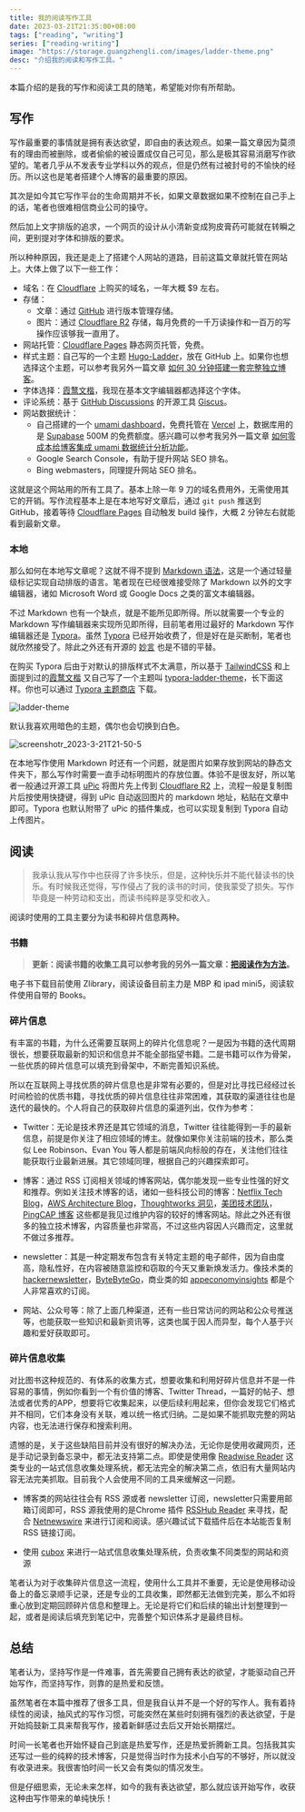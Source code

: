 ```yaml
---
title: 我的阅读写作工具
date: 2023-03-21T21:35:00+08:00
tags: ["reading", "writing"]
series: ["reading-writing"]
image: "https://storage.guangzhengli.com/images/ladder-theme.png"
desc: "介绍我的阅读和写作工具。"
---
```


<!--more-->

本篇介绍的是我的写作和阅读工具的随笔，希望能对你有所帮助。

## 写作

写作最重要的事情就是拥有表达欲望，即自由的表达观点。如果一篇文章因为莫须有的理由而被删除，或者偷偷的被设置成仅自己可见，那么是极其容易消磨写作欲望的。笔者几乎从不发表专业学科以外的观点，但是仍然有过被封号的不愉快的经历。所以这也是笔者搭建个人博客的最重要的原因。

其次是如今其它写作平台的生命周期并不长，如果文章数据如果不控制在自己手上的话，笔者也很难相信商业公司的操守。

然后加上文字排版的追求，一个网页的设计从小清新变成狗皮膏药可能就在转瞬之间，更别提对字体和排版的要求。

所以种种原因，我还是走上了搭建个人网站的道路，目前这篇文章就托管在网站上。大体上做了以下一些工作：

- 域名：在 [Cloudflare](https://www.cloudflare.com/) 上购买的域名，一年大概 $9 左右。
- 存储：
  - 文章：通过 [GitHub](https://github.com/) 进行版本管理存储。
  - 图片：通过 [Cloudflare R2](https://developers.cloudflare.com/r2) 存储，每月免费的一千万读操作和一百万的写操作应该够我一直用了。
- 网站托管：[Cloudflare Pages](https://developers.cloudflare.com/pages/) 静态网页托管，免费。
- 样式主题：自己写的一个主题 [Hugo-Ladder](https://github.com/guangzhengli/hugo-theme-ladder)，放在 GitHub 上。如果你也想选择这个主题，可以参考我另外一篇文章 [如何 30 分钟搭建一套完整独立博客](https://guangzhengli.com/blog/zh/how-to-create-your-blog-for-free-by-hugo-ladder-in-30min/)。
- 字体选择：[霞鹜文楷](https://github.com/lxgw/LxgwWenKai)，我现在基本文字编辑器都选择这个字体。
- 评论系统：基于 [GitHub Discussions](https://docs.github.com/en/discussions) 的开源工具 [Giscus](https://giscus.app/)。
- 网站数据统计：
  - 自己搭建的一个 [umami dashboard](https://analytics.guangzhengli.com/share/o3zAba1V/guangzhengli)，免费托管在 [Vercel](https://vercel.app) 上，数据库用的是 [Supabase](https://app.supabase.com/) 500M 的免费额度。感兴趣可以参考我另外一篇文章 [如何零成本给博客集成 umami 数据统计分析功能](https://guangzhengli.com/blog/zh/how-to-integrate-umami-for-free-to-blog-site/)。
  - Google Search Console，有助于提升网站 SEO 排名。
  - Bing webmasters，同理提升网站 SEO 排名。

这就是这个网站用的所有工具了。基本上除一年 9 刀的域名费用外，无需使用其它的开销。写作流程基本上是在本地写好文章后，通过 `git push` 推送到 GitHub，接着等待 [Cloudflare Pages](https://developers.cloudflare.com/pages/) 自动触发 build 操作，大概 2 分钟左右就能看到最新文章。

### 本地

那么如何在本地写文章呢？这就不得不提到 [Markdown 语法](https://www.markdownguide.org/)，这是一个通过轻量级标记实现自动排版的语言。笔者现在已经很难接受除了 Markdown 以外的文字编辑器，诸如 Microsoft Word 或 Google Docs 之类的富文本编辑器。

不过 Markdown 也有一个缺点，就是不能所见即所得。所以就需要一个专业的 Markdown 写作编辑器来实现所见即所得，目前笔者用过最好的 Markdown 写作编辑器还是 [Typora](https://typora.io/)。虽然 [Typora](https://typora.io/) 已经开始收费了，但是好在是买断制，笔者也就欣然接受了。除此之外还有开源的 [妙言](https://miaoyan.app/) 也是不错的平替。

在购买 Typora 后由于对默认的排版样式不太满意，所以基于 [TailwindCSS](https://tailwindcss.com/) 和上面提到过的[霞鹜文楷](https://github.com/lxgw/LxgwWenKai) 又自己写了一个主题叫 [typora-ladder-theme](https://github.com/guangzhengli/typora-ladder-theme)，长下面这样。你也可以通过 [Typora 主题商店](https://theme.typora.io/theme/Ladder/) 下载。

![ladder-theme](https://storage.guangzhengli.com/images/ladder-theme.png)

默认我喜欢用暗色的主题，偶尔也会切换到白色。

![screenshotr_2023-3-21T21-50-5](https://storage.guangzhengli.com/images/screenshotr_2023-3-21T21-50-5.png)

在本地写作使用 Markdown 时还有一个问题，就是图片如果存放到网站的静态文件夹下，那么写作时需要一直手动标明图片的存放位置。体验不是很友好，所以笔者一般通过开源工具 [uPic](https://github.com/gee1k/uPic) 将图片先上传到 [Cloudflare R2](https://developers.cloudflare.com/r2) 上，流程一般是复制图片后按使用快捷键，得到 uPic 自动返回图片的 markdown 地址，粘贴在文章中即可。Typora 也默认附带了 uPic 的插件集成，也可以实现复制到 Typora 自动上传图片。

## 阅读

>  我承认我从写作中也获得了许多快乐，但是，这种快乐并不能代替读书的快乐。有时候我还觉得，写作侵占了我的读书的时间，使我蒙受了损失。写作毕竟是一种劳动和支出，而读书纯粹是享受和收入。

阅读时使用的工具主要分为读书和碎片信息两种。

### 书籍

> **更新：阅读书籍的收集工具可以参考我的另外一篇文章：[把阅读作为方法](https://guangzhengli.com/blog/zh/reading/)。**

电子书下载目前使用 Zlibrary，阅读设备目前主力是 MBP 和 ipad mini5，阅读软件使用自带的 Books。

### 碎片信息

有丰富的书籍，为什么还需要互联网上的碎片化信息呢？一是因为书籍的迭代周期很长，想要获取最新的知识和信息并不能全部指望书籍。二是书籍可以作为骨架，一些优质的碎片信息可以填充到骨架中，不断完善知识系统。

所以在互联网上寻找优质的碎片信息也是非常有必要的，但是对比寻找已经经过长时间检验的优质书籍，寻找优质的碎片信息往往非常困难，其获取的渠道往往也是迭代的最快的。个人将自己的获取碎片信息的渠道列出，仅作为参考：

-   Twitter：无论是技术界还是其它领域的消息，Twitter 往往能得到一手的最新信息，前提是你关注了相应领域的博主。就像如果你关注前端的技术，那么类似 Lee Robinson、Evan You 等人都是前端风向标般的存在，关注他们往往能获取行业最新进展。其它领域同理，根据自己的兴趣探索即可。
    
-   博客：通过 RSS 订阅相关领域的博客网站，偶尔能发现一些专业性强的好文和推荐。例如关注技术博客的话，诸如一些科技公司的博客：[Netflix Tech Blog](https://netflixtechblog.com/)，[AWS Architecture Blog](https://aws.amazon.com/cn/blogs/architecture/)，[Thoughtworks 洞见](https://insights.thoughtworks.cn/)，[美团技术团队](https://tech.meituan.com/)，[PingCAP 博客](https://cn.pingcap.com/blog/) 这些都是我见过维护内容的较好的博客网站。除此之外还有很多的独立技术博客，内容质量也非常高，不过这些内容因人兴趣而定，这里就不做过多推荐。
    
-   newsletter：其是一种定期发布包含有关特定主题的电子邮件，因为自由度高，隐私性好，在内容被随意监控和窃取的今天又重新焕发活力。像技术类的 [hackernewsletter](https://hackernewsletter.com/)，[ByteByteGo](https://blog.bytebytego.com/)，商业类的如 [appeconomyinsights](https://www.appeconomyinsights.com/) 都是个人非常喜欢的订阅。
    
-   网站、公众号等：除了上面几种渠道，还有一些日常访问的网站和公众号推送等，也能获取一些知识和最新资讯等，这类也属于因人而异型，每个人基于兴趣和爱好获取即可。
    

### 碎片信息收集

对比图书这种规范的、有体系的收集方式，想要收集和利用好碎片信息并不是一件容易的事情，例如你看到一个有价值的博客、Twitter Thread，一篇好的帖子、想法或者优秀的APP，想要将它收集起来，以便后续利用起来，但你会发现它们格式并不相同，它们本身没有关联，难以统一格式归纳。二是如果不能抓取完整的网站内容，也无法进行保存和搜索利用。

遗憾的是，关于这些缺陷目前并没有很好的解决办法，无论你是使用收藏网页，还是手动记录到备忘录中，都无法支持第二点。即使是使用像 [Readwise Reader](https://read.readwise.io/) 这类专业的一站式信息收集处理系统，都无法完全的解决第二点，依旧有大量网站内容无法完美抓取。目前我个人会使用不同的工具来缓解这一问题。

-   博客类的网站往往会有 RSS 源或者 newsletter 订阅，newsletter只需要用邮箱订阅即可，RSS 源我使用的是Chrome 插件 [RSSHub Reader](https://chrome.google.com/webstore/detail/rsshub-radar/kefjpfngnndepjbopdmoebkipbgkggaa) 来寻找，配合 [Netnewswire](https://netnewswire.com/) 来进行订阅和阅读。感兴趣试试下载插件后在本站能否复制 RSS 链接订阅。
    
-   使用 [cubox](https://cubox.pro/) 来进行一站式信息收集处理系统，负责收集不同类型的网站和资源
    

笔者认为对于收集碎片信息这一流程，使用什么工具并不重要，无论是使用移动设备上的备忘录顺手记录，还是专业的工具收集，即然都无法做到完美，那么不如将重心放到定期回顾碎片信息和整理上。无论是将它们和后续的输出计划整理到一起，或者是阅读后填充到笔记中，完善整个知识体系才是最终目标。

## 总结

笔者认为，坚持写作是一件难事，首先需要自己拥有表达的欲望，才能驱动自己开始写作，而坚持写作，则靠的是热爱和反馈。

虽然笔者在本篇中推荐了很多工具，但是我自认并不是一个好的写作人。我有着持续性的阅读，抽风式的写作习惯，可能突然在某些时刻拥有强烈的表达欲望，于是开始捣鼓新工具来帮我写作，接着新鲜感过去后又开始长期摆烂。

时间一长笔者也开始怀疑自己到底是热爱写作，还是热爱折腾新工具。包括我其实还写过一些的纯粹的技术博客，只是觉得当时作为技术小白写的不够好，所以就没有收录进来。我很害怕时间一长又会有类似的情况发生。

但是仔细思索，无论未来怎样，如今的我有表达欲望，那么就应该开始写作，收获这种由写作带来的单纯快乐！

